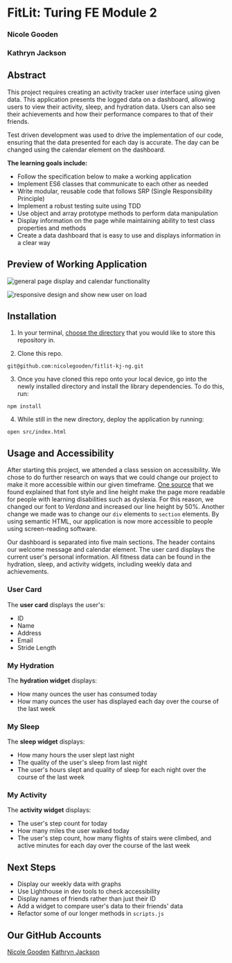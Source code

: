 # FitLit: Turing FE Module 2
### Nicole Gooden
### Kathryn Jackson


## Abstract

This project requires creating an activity tracker user interface using given data. This application presents the logged data on a dashboard, allowing users to view their activity, sleep, and hydration data. Users can also see their achievements and how their performance compares to that of their friends.

Test driven development was used to drive the implementation of our code, ensuring that the data presented for each day is accurate. The day can be changed using the calendar element on the dashboard.

**The learning goals include:**
* Follow the specification below to make a working application
* Implement ES6 classes that communicate to each other as needed
* Write modular, reusable code that follows SRP (Single Responsibility Principle)
* Implement a robust testing suite using TDD
* Use object and array prototype methods to perform data manipulation
* Display information on the page while maintaining ability to test class properties and methods
* Create a data dashboard that is easy to use and displays information in a clear way


## Preview of Working Application
![general page display and calendar functionality](http://g.recordit.co/OIwoE4XK6X)

![responsive design and show new user on load](http://g.recordit.co/KGJKUHTsEM)


## Installation
1. In your terminal, [choose the directory](https://www.git-tower.com/learn/git/ebook/en/command-line/appendix/command-line-101#:~:text=To%20change%20this%20current%20working,%24%20cd%20..) that you would like to store this repository in.

2. Clone this repo.
```
git@github.com:nicolegooden/fitlit-kj-ng.git
```

3. Once you have cloned this repo onto your local device, go into the newly installed directory and install the library dependencies. To do this, run:
```
npm install
```
4. While still in the new directory, deploy the application by running:
```
open src/index.html
```


## Usage and Accessibility
After starting this project, we attended a class session on accessibility. We chose to do further research on ways that we could change our project to make it more accessible within our given timeframe. [One source](http://dyslexiahelp.umich.edu/sites/default/files/good_fonts_for_dyslexia_study.pdf) that we found explained that font style and line height make the page more readable for people with learning disabilities such as dyslexia. For this reason, we changed our font to _Verdana_ and increased our line height by 50%. Another change we made was to change our `div` elements to `section` elements. By using semantic HTML, our application is now more accessible to people using screen-reading software.

Our dashboard is separated into five main sections. The header contains our welcome message and calendar element. The user card displays the current user's personal information. All fitness data can be found in the hydration, sleep, and activity widgets, including weekly data and achievements.

### User Card

The **user card** displays the user's:
* ID
* Name
* Address
* Email
* Stride Length

### My Hydration

The **hydration widget** displays:
* How many ounces the user has consumed today
* How many ounces the user has displayed each day over the course of the last week

### My Sleep

The **sleep widget** displays:
* How many hours the user slept last night
* The quality of the user's sleep from last night
* The user's hours slept and quality of sleep for each night over the course of the last week

### My Activity
The **activity widget**  displays:
* The user's step count for today
* How many miles the user walked today
* The user's step count, how many flights of stairs were climbed, and active minutes for each day over the course of the last week

## Next Steps
* Display our weekly data with graphs
* Use Lighthouse in dev tools to check accessibility
* Display names of friends rather than just their ID
* Add a widget to compare user's data to their friends' data
* Refactor some of our longer methods in `scripts.js`

## Our GitHub Accounts
[Nicole Gooden](https://github.com/nicolegooden)
[Kathryn Jackson](https://github.com/kathrynljackson)
